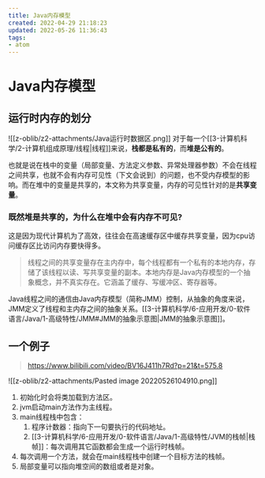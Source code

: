 ```yaml
---
title: Java内存模型
created: 2022-04-29 21:18:23
updated: 2022-05-26 11:36:43
tags: 
- atom
---
```

# Java内存模型

## 运行时内存的划分

![[z-oblib/z2-attachments/Java运行时数据区.png]]
对于每一个[[3-计算机科学/2-计算机组成原理/线程|线程]]来说，**栈都是私有的**，而**堆是公有的**。

也就是说在栈中的变量（局部变量、方法定义参数、异常处理器参数）不会在线程之间共享，也就不会有内存可见性（下文会说到）的问题，也不受内存模型的影响。而在堆中的变量是共享的，本文称为共享变量，内存的可见性针对的是**共享变量**。

### 既然堆是共享的，为什么在堆中会有内存不可见?

这是因为现代计算机为了高效，往往会在高速缓存区中缓存共享变量，因为cpu访问缓存区比访问内存要快得多。
> 线程之间的共享变量存在主内存中，每个线程都有一个私有的本地内存，存储了该线程以读、写共享变量的副本。本地内存是Java内存模型的一个抽象概念，并不真实存在。它涵盖了缓存、写缓冲区、寄存器等。

Java线程之间的通信由Java内存模型（简称JMM）控制，从抽象的角度来说，JMM定义了线程和主内存之间的抽象关系。[[3-计算机科学/6-应用开发/0-软件语言/Java/1-高级特性/JMM#JMM的抽象示意图|JMM的抽象示意图]]。
## 一个例子

> https://www.bilibili.com/video/BV16J411h7Rd?p=21&t=575.8

![[z-oblib/z2-attachments/Pasted image 20220526104910.png]]

1. 初始化时会将类加载到方法区。
2. jvm启动main方法作为主线程。
3. main线程栈中包含：
	1. 程序计数器：指向下一句要执行的代码地址。
	2. [[3-计算机科学/6-应用开发/0-软件语言/Java/1-高级特性/JVM的栈帧|栈帧]]：每次调用其它函数都会生成一个运行时栈帧。
4. 每次调用一个方法，就会在main线程栈中创建一个目标方法的栈帧。
5. 局部变量可以指向堆空间的数组或者是对象。